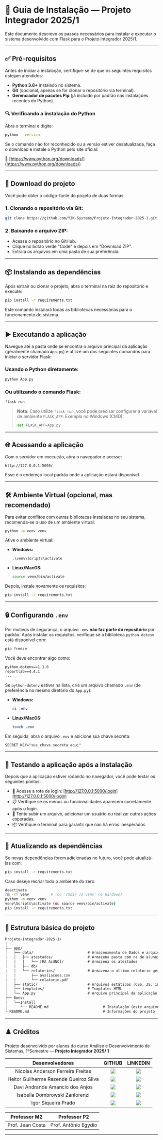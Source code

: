 # 📘 Guia de Instalação — Projeto Integrador 2025/1

Este documento descreve os passos necessários para instalar e executar o sistema desenvolvido com Flask para o Projeto Integrador 2025/1.

---

## ✅ Pré-requisitos

Antes de iniciar a instalação, certifique-se de que os seguintes requisitos estejam atendidos:

- **Python 3.8+** instalado no sistema.
- **Git** (opcional, apenas se for clonar o repositório via terminal).
- **Gerenciador de pacotes Pip** (já incluído por padrão nas instalações recentes do Python).

### 🔍 Verificando a instalação do Python

Abra o terminal e digite:

```sh
python --version
````

Se o comando não for reconhecido ou a versão estiver desatualizada, faça o download e instale o Python pelo site oficial:

🔗 [https://www.python.org/downloads/](https://www.python.org/downloads/)

---

## 📂 Download do projeto

Você pode obter o código-fonte do projeto de duas formas:

### 1. Clonando o repositório via Git:

```sh
git clone https://github.com/Y2K-Systems/Projeto-Integrador-2025-1.git
```

### 2. Baixando o arquivo ZIP:

* Acesse o repositório no GitHub.
* Clique no botão verde "Code" e depois em "Download ZIP".
* Extraia os arquivos em uma pasta de sua preferência.

---

## 📦 Instalando as dependências

Após extrair ou clonar o projeto, abra o terminal na raiz do repositório e execute:

```sh
pip install -r requirements.txt
```

Este comando instalará todas as bibliotecas necessárias para o funcionamento do sistema.

---

## ▶️ Executando a aplicação

Navegue até a pasta onde se encontra o arquivo principal da aplicação (geralmente chamado `App.py`) e utilize um dos seguintes comandos para iniciar o servidor Flask:

### Usando o Python diretamente:

```sh
python App.py
```

### Ou utilizando o comando Flask:

```sh
flask run
```

> **Nota:** Caso utilize `flask run`, você pode precisar configurar a variável de ambiente `FLASK_APP`. Exemplo no Windows (CMD):
>
> ```sh
> set FLASK_APP=App.py
> ```

---

## 🌐 Acessando a aplicação

Com o servidor em execução, abra o navegador e acesse:

```
http://127.0.0.1:5000/
```

Esse é o endereço local padrão onde a aplicação estará disponível.

---

## 🛠️ Ambiente Virtual (opcional, mas recomendado)

Para evitar conflitos com outras bibliotecas instaladas no seu sistema, recomenda-se o uso de um ambiente virtual:

```sh
python -m venv venv
```

Ative o ambiente virtual:

* **Windows:**

  ```ps1
  .\venv\Scripts\activate
  ```

* **Linux/MacOS:**

  ```sh
  source venv/bin/activate
  ```

Depois, instale novamente os requisitos:

```sh
pip install -r requirements.txt
```

---

## 🔒 Configurando `.env`

Por motivos de segurança, o arquivo `.env` **não faz parte do repositório** por padrão. Após instalar os requisitos, verifique se a biblioteca `python-dotenv` está disponível com:

```sh
pip freeze
```

Você deve encontrar algo como:

```txt
python-dotenv==1.1.0
reportlab==4.4.1
...
```

Se `python-dotenv` estiver na lista, crie um arquivo chamado `.env` (de preferência no mesmo diretório do `App.py`):

* **Windows:**

  ```ps1
  ni .env
  ```

* **Linux/MacOS:**

  ```sh
  touch .env
  ```

Em seguida, abra o arquivo `.env` e adicione sua chave secreta:

```env
SECRET_KEY="sua_chave_secreta_aqui"
```

---

## 🧪 Testando a aplicação após a instalação

Depois que a aplicação estiver rodando no navegador, você pode testar os seguintes pontos:

* 🔐 Acesse a rota de login: [http://127.0.0.1:5000/login](http://127.0.0.1:5000/login)
* 📋 Verifique se os menus ou funcionalidades aparecem corretamente após o login.
* 📁 Tente subir um arquivo, adicionar um usuário ou realizar outras ações esperadas.
* 📦 Verifique o terminal para garantir que não há erros inesperados.

---

## 🔄 Atualizando as dependências

Se novas dependências forem adicionadas no futuro, você pode atualizá-las com:

```sh
pip install -r requirements.txt
```

Caso deseje recriar todo o ambiente do zero:

```sh
deactivate
rm -rf venv          # (ou 'rmdir /s venv' no Windows)
python -m venv venv
venv\Scripts\activate (ou source venv/bin/activate)
pip install -r requirements.txt
```

---

## 📁 Estrutura básica do projeto

```txt
Projeto-Integrador-2025-1/
│
├── app/
│   ├── data/                         # Armazenamento de Dados e arquivos
|   |   ├── atestados/                # Armazena pasta com ra de alunos
|   |   |   └── [RA ALUNO]/           # Armazena os atestados     
|   |   ├── db/
|   |   └── relatorios/               # Armazena o ultimo relatorio gerado  
|   |       ├── avaliacoes.csv
|   |       └── relatorio.pdf
│   ├── static/                       # Arquivos estáticos (CSS, JS, imagens)
│   ├── templates/                    # Templates HTML
│   └── App.py                        # Arquivo principal da aplicação
├── Docs/
|   └──Install
|      └── README.md                         # Instalação (este arquivo)
└ README.md                                  # Informações do projeto

```

---

## ♟️ Créditos

Projeto desenvolvido por alunos do curso Análise e Desenvolvimento de Sistemas, 1ºSemestre — **Projeto Integrador 2025/ 1**






| Desenvolvedores| GITHUB| LINKEDIN|
|:----:|:----:|:----:|
|Nicolas Anderson Ferreira Freitas|<a href="https://github.com/Slot148"><img src="https://img.shields.io/badge/GitHub-100000?style=for-the-badge&logo=github&logoColor=white"></a>|<a href=""><img src="https://img.shields.io/badge/LinkedIn-0077B5?style=for-the-badge&logo=linkedin&logoColor=white"></a>|
|Heitor Guilherme Rezende Queiroz Silva|<a href="https://github.com/heitorsilva1337"><img src="https://img.shields.io/badge/GitHub-100000?style=for-the-badge&logo=github&logoColor=white"></a>|<a href=""><img src="https://img.shields.io/badge/LinkedIn-0077B5?style=for-the-badge&logo=linkedin&logoColor=white"></a>|
|Davi Andrande Amancio dos Anjos|<a href="https://github.com/aandrade007"><img src="https://img.shields.io/badge/GitHub-100000?style=for-the-badge&logo=github&logoColor=white"></a>|<a href=""><img src="https://img.shields.io/badge/LinkedIn-0077B5?style=for-the-badge&logo=linkedin&logoColor=white"></a>|
|Isabella Dombrowski Zanlorenzi|<a href="https://github.com/isadombrowski"><img src="https://img.shields.io/badge/GitHub-100000?style=for-the-badge&logo=github&logoColor=white"></a>|<a href=""><img src="https://img.shields.io/badge/LinkedIn-0077B5?style=for-the-badge&logo=linkedin&logoColor=white"></a>|
|Igor Siqueira Prado|<a href="https://github.com/IgorSiqueira7"><img src="https://img.shields.io/badge/GitHub-100000?style=for-the-badge&logo=github&logoColor=white"></a>|<a href=""><img src="https://img.shields.io/badge/LinkedIn-0077B5?style=for-the-badge&logo=linkedin&logoColor=white"></a>|

| Professor M2 | Professor P2 |
|:-------------:|:-----------:|
|   Prof. Jean Costa  |   Prof. Antônio Egydio  |
---



